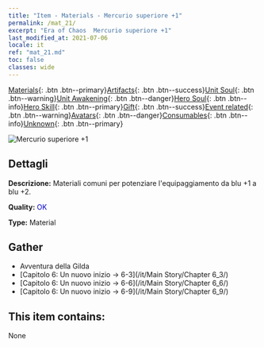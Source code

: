 ```yaml
---
title: "Item - Materials - Mercurio superiore +1"
permalink: /mat_21/
excerpt: "Era of Chaos  Mercurio superiore +1"
last_modified_at: 2021-07-06
locale: it
ref: "mat_21.md"
toc: false
classes: wide
---
```

 [Materials](/ItemsIT/){: .btn .btn--primary}[Artifacts](/ItemsIT/Artifacts/){: .btn .btn--success}[Unit Soul](/ItemsIT/UnitSoul/){: .btn .btn--warning}[Unit Awakening](/ItemsIT/UnitAwakening/){: .btn .btn--danger}[Hero Soul](/ItemsIT/HeroSoul/){: .btn .btn--info}[Hero Skill](/ItemsIT/HeroSkill/){: .btn .btn--primary}[Gift](/ItemsIT/Gift/){: .btn .btn--success}[Event related](/ItemsIT/Events/){: .btn .btn--warning}[Avatars](/ItemsIT/Avatars/){: .btn .btn--danger}[Consumables](/ItemsIT/Consumables/){: .btn .btn--info}[Unknown](/ItemsIT/Unknown/){: .btn .btn--primary}

 ![Mercurio superiore +1](/images/t/i_cailiao_shuiyin1.png)

## Dettagli
 **Descrizione:** Materiali comuni per potenziare l'equipaggiamento da blu +1 a blu +2.

 **Quality:** <span style="color: #0000CD">OK</span>

 **Type:** Material

## Gather

*    Avventura della Gilda 
*    [Capitolo 6: Un nuovo inizio -> 6-3](/it/Main Story/Chapter 6_3/) 
*    [Capitolo 6: Un nuovo inizio -> 6-6](/it/Main Story/Chapter 6_6/) 
*    [Capitolo 6: Un nuovo inizio -> 6-9](/it/Main Story/Chapter 6_9/) 

## This item contains:

  None

